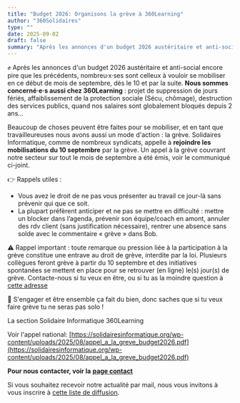 ```yaml
---
title: "Budget 2026: Organisons la grève à 360Learning"
author: "360Solidaires"
type: ""
date: 2025-09-02
draft: false
summary: "Après les annonces d'un budget 2026 austéritaire et anti-social encore pire que les précédents, nombreu·x·ses sont celleux à vouloir se mobiliser en ce début de mois de septembre, dès le 10 et par la suite [...]"
---
```



✊ Après les annonces d'un budget 2026 austéritaire et anti-social encore pire que les précédents, nombreu·x·ses sont celleux à vouloir se mobiliser en ce début de mois de septembre, dès le 10 et par la suite. **Nous sommes concerné·e·s aussi chez 360Learning** : projet de suppression de jours fériés, affaiblissement de la protection sociale (Sécu, chômage), destruction des services publics, quand nos salaires sont globalement bloqués depuis 2 ans…


Beaucoup de choses peuvent être faites pour se mobiliser, et en tant que travailleureuses nous avons aussi un mode d'action : la grève. Solidaires Informatique, comme de nombreux syndicats, appelle à **rejoindre les mobilisations du 10 septembre** par la grève. Un appel à la grève couvrant notre secteur sur tout le mois de septembre a été émis, voir le communiqué ci-joint.


👉 Rappels utiles :
* Vous avez le droit de ne pas vous présenter au travail ce jour-là sans prévenir qui que ce soit.
* La plupart préfèrent anticiper et ne pas se mettre en difficulté : mettre un blocker dans l’agenda, prévenir son équipe/coach en amont, annuler des rdv client (sans justification nécessaire), rentrer une absence sans solde avec le commentaire « grève » dans Bob.


⚠️ Rappel important : toute remarque ou pression liée à la participation à la grève constitue une entrave au droit de grève, interdite par la loi.
Plusieurs collègues feront grève à partir du 10 septembre et des initiatives spontanées se mettent en place pour se retrouver (en ligne) le(s) jour(s) de grève. Contacte-nous si tu veux en être, ou si tu as la moindre question à [cette adresse](mailto:360solidaires@solidairesinformatique.org)


🤝 S'engager et être ensemble ça fait du bien, donc saches que si tu veux faire grève tu ne seras pas solo !

La section Solidaire Informatique 360Learning

Voir l'appel national: [https://solidairesinformatique.org/wp-content/uploads/2025/08/appel_a_la_greve_budget2026.pdf](https://solidairesinformatique.org/wp-content/uploads/2025/08/appel_a_la_greve_budget2026.pdf)

**Pour nous contacter, voir la** [**page contact**](../../page/contact)

Si vous souhaitez recevoir notre actualité par mail, nous vous invitons à vous inscrire à [cette liste de diffusion](https://listes.solidairesinformatique.org/sympa/subscribe/news.360solidaires).
